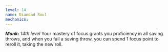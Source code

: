 ```yaml
---
level: 14
name: Diamond Soul
mechanics:
---
```

_**Monk:** 14th level_
Your mastery of focus grants you proficiency in all saving throws, and when you fail a saving throw, you can spend 1 focus point to reroll it, taking the new roll.